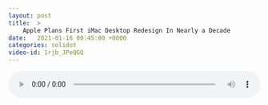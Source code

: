 ```yaml
---
layout: post
title:  >
    Apple Plans First iMac Desktop Redesign In Nearly a Decade
date:   2021-01-16 00:45:00 +0000
categories: solidot
video-id: 1rjb_JPeQGQ
---
```


<audio src="/assets/d74fd9f3ed37da872b499b0f5fb1c984.mp3" style="width: 100%;" controls></audio>

